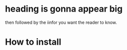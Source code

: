 # heading is gonna appear big 
then followed by the iinfor you want the reader to know.

# How to install